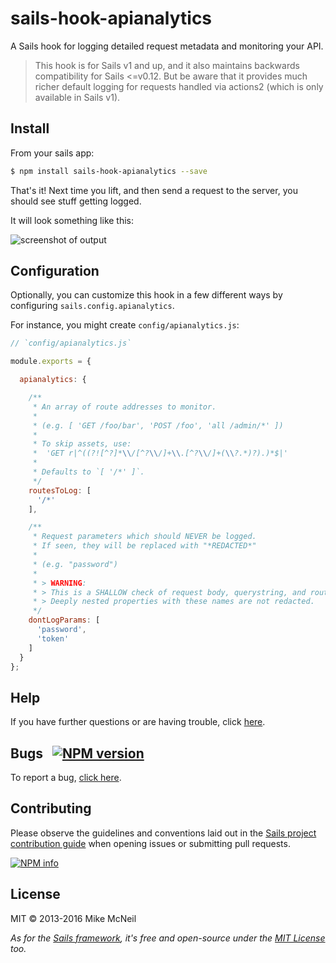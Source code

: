 # sails-hook-apianalytics

A Sails hook for logging detailed request metadata and monitoring your API.

> This hook is for Sails v1 and up, and it also maintains backwards compatibility for Sails <=v0.12.  But be aware that it provides much richer default logging for requests handled via actions2 (which is only available in Sails v1).


## Install

From your sails app:

```bash
$ npm install sails-hook-apianalytics --save
```

That's it!  Next time you lift, and then send a request to the server, you should see stuff getting logged.

It will look something like this:

![screenshot of output](https://cloud.githubusercontent.com/assets/618009/20027313/a1a6abc0-a2de-11e6-985f-306b87aebc9c.png)


## Configuration

Optionally, you can customize this hook in a few different ways by configuring `sails.config.apianalytics`.

For instance, you might create `config/apianalytics.js`:

```javascript
// `config/apianalytics.js`

module.exports = {

  apianalytics: {

    /**
     * An array of route addresses to monitor.
     *
     * (e.g. [ 'GET /foo/bar', 'POST /foo', 'all /admin/*' ])
     *
     * To skip assets, use:
     *  'GET r|^((?![^?]*\\/[^?\\/]+\\.[^?\\/]+(\\?.*)?).)*$|'
     *
     * Defaults to `[ '/*' ]`.
     */
    routesToLog: [
      '/*'
    ],

    /**
     * Request parameters which should NEVER be logged.
     * If seen, they will be replaced with "*REDACTED*"
     *
     * (e.g. "password")
     *
     * > WARNING:
     * > This is a SHALLOW check of request body, querystring, and route path parameters.
     * > Deeply nested properties with these names are not redacted.
     */
    dontLogParams: [
      'password',
      'token'
    ]
  }
};
```


## Help

If you have further questions or are having trouble, click [here](http://sailsjs.com/support).


## Bugs &nbsp; [![NPM version](https://badge.fury.io/js/sails-hook-apianalytics.svg)](http://npmjs.com/package/sails-hook-apianalytics)

To report a bug, [click here](http://sailsjs.com/bugs).


## Contributing

Please observe the guidelines and conventions laid out in the [Sails project contribution guide](http://sailsjs.com/documentation/contributing) when opening issues or submitting pull requests.

[![NPM info](https://nodei.co/npm/sails-hook-apianalytics.png?downloads=true)](http://npmjs.com/package/sails-hook-apianalytics)

## License

MIT &copy; 2013-2016 Mike McNeil

_As for the [Sails framework](http://sailsjs.com), it's free and open-source under the [MIT License](http://sailsjs.com/license) too._
